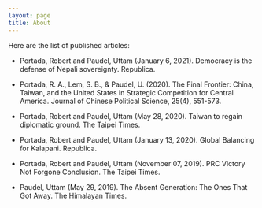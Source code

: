 ```yaml
---
layout: page
title: About
---
```


Here are the list of published articles:
- Portada, Robert and Paudel, Uttam (January 6, 2021). Democracy is the defense of Nepali sovereignty. Republica.

- Portada, R. A., Lem, S. B., & Paudel, U. (2020). The Final Frontier: China, Taiwan, and the United States in Strategic Competition for Central America. Journal of Chinese Political Science, 25(4), 551-573.

- Portada, Robert and Paudel, Uttam (May 28, 2020). Taiwan to regain diplomatic ground. The Taipei Times.

- Portada, Robert and Paudel, Uttam (January 13, 2020). Global Balancing for Kalapani. Republica.

- Portada, Robert and Paudel, Uttam (November 07, 2019). PRC Victory Not Forgone Conclusion. The Taipei Times.

- Paudel, Uttam (May 29, 2019). The Absent Generation: The Ones That Got Away. The Himalayan Times.

